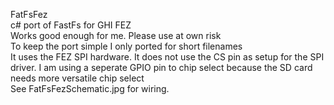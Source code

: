 FatFsFez<br>
c# port of FastFs for GHI FEZ<br> 
Works good enough for me. Please use at own risk<br>
To keep the port simple I only ported for short filenames<br>
It uses the FEZ SPI hardware. It does not use the CS pin as setup for the SPI driver. I am using a seperate GPIO pin to chip select because the SD card needs more versatile chip select<br>
See FatFsFezSchematic.jpg for wiring.
